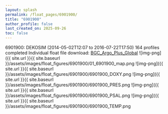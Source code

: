 ```yaml
---
layout: splash
permalink: /float_pages/6901900/
title: "6901900"
author_profile: false
last_created_on: 2025-09-26
toc: false
---
```

 
6901900: DEKOSIM (2014-05-02T12:07 to 2016-07-22T17:50)
164 profiles completed
Individual float file download: [BGC_Argo_Plus_Global](https://ftp.soest.hawaii.edu/bgc_argo_plus/Individual_Floats/outliers_removed/6901900_Sprof_processed.nc)
![img-png]({{ site.url }}{{ site.baseurl }}/assets/images/float_figures/6901900/01_6901900_map.png
![img-png]({{ site.url }}{{ site.baseurl }}/assets/images/float_figures/6901900/6901900_DOXY.png
![img-png]({{ site.url }}{{ site.baseurl }}/assets/images/float_figures/6901900/6901900_PRES.png
![img-png]({{ site.url }}{{ site.baseurl }}/assets/images/float_figures/6901900/6901900_PSAL.png
![img-png]({{ site.url }}{{ site.baseurl }}/assets/images/float_figures/6901900/6901900_TEMP.png
